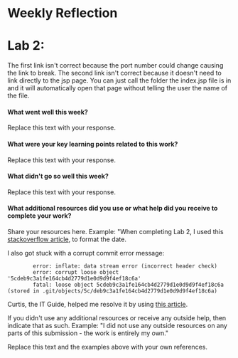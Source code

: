 # Weekly Reflection

# Lab 2:

The first link isn't correct because the port number could change causing the
link to break. The second link isn't correct because it doesn't need to link
directly to the jsp page. You can just call the folder the index.jsp file is
in and it will automatically open that page without telling the user the
name of the file.

#### What went well this week? 

Replace this text with your response. 

#### What were your key learning points related to this work?

Replace this text with your response. 

#### What didn't go so well this week? 

Replace this text with your response.  

#### What additional resources did you use or what help did you receive to complete your work? 

Share your resources here. Example: "When completing Lab 2, I used this [stackoverflow article](https://stackoverflow.com/questions/28177370/how-to-format-localdate-to-string), to format the date.   

I also got stuck with a corrupt commit error message: 
			
			error: inflate: data stream error (incorrect header check)
			error: corrupt loose object '5cdeb9c3a1fe164cb4d2779d1e0d9d9f4ef18c6a'
			fatal: loose object 5cdeb9c3a1fe164cb4d2779d1e0d9d9f4ef18c6a (stored in .git/objects/5c/deb9c3a1fe164cb4d2779d1e0d9d9f4ef18c6a) 
			
Curtis, the IT Guide, helped me resolve it by using [this article](https://stackoverflow.com/questions/12571557/fixing-a-corrupt-loose-object-as-a-commit-in-git).

If you didn't use any additional resources or receive any outside help, then indicate that as such. Example: "I did not use any outside resources on any parts of this submission - the work is entirely my own."

Replace this text and the examples above with your own references. 
